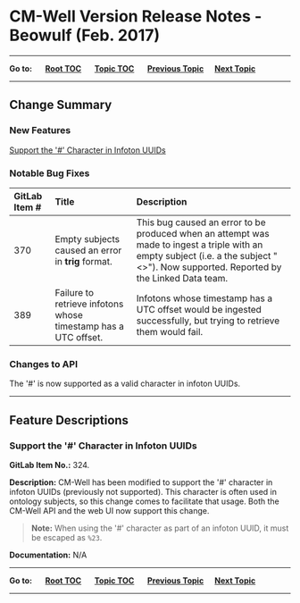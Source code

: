 # CM-Well Version Release Notes - Beowulf (Feb. 2017)

----

**Go to:** &nbsp;&nbsp;&nbsp;&nbsp; [**Root TOC**](CM-Well.RootTOC.md) &nbsp;&nbsp;&nbsp;&nbsp; [**Topic TOC**](ReleaseNotes.TOC.md) &nbsp;&nbsp;&nbsp;&nbsp; [**Previous Topic**](ReleaseNotes.Amoeba.Feb.2017.md)&nbsp;&nbsp;&nbsp;&nbsp; [**Next Topic**](ReleaseNotes.CElegans.Mar.2017.md)  

----

## Change Summary

### New Features

[Support the '#' Character in Infoton UUIDs](#hdr1)

### Notable Bug Fixes

GitLab Item # | Title | Description
:-------------|:------|:-----------
370 | Empty subjects caused an error in **trig** format. | This bug caused an error to be produced when an attempt was made to ingest a triple with an empty subject (i.e. a the subject "<>"). Now supported. Reported by the Linked Data team.
389 | Failure to retrieve infotons whose timestamp has a UTC offset. | Infotons whose timestamp has a UTC offset would be ingested successfully, but trying to retrieve them would fail.

### Changes to API
The '#' is now supported as a valid character in infoton UUIDs.

------------------------------

## Feature Descriptions

<a name="hdr1"></a>
### Support the '#' Character in Infoton UUIDs

**GitLab Item No.:** 324.

**Description:**
CM-Well has been modified to support the '#' character in infoton UUIDs (previously not supported). This character is often used in ontology subjects, so this change comes to facilitate that usage. Both the CM-Well API and the web UI now support this change.

>**Note:** When using the '#' character as part of an infoton UUID, it must be escaped as `%23`.

**Documentation:** 
N/A

----

**Go to:** &nbsp;&nbsp;&nbsp;&nbsp; [**Root TOC**](CM-Well.RootTOC.md) &nbsp;&nbsp;&nbsp;&nbsp; [**Topic TOC**](ReleaseNotes.TOC.md) &nbsp;&nbsp;&nbsp;&nbsp; [**Previous Topic**](ReleaseNotes.Amoeba.Feb.2017.md)&nbsp;&nbsp;&nbsp;&nbsp; [**Next Topic**](ReleaseNotes.CElegans.Mar.2017.md)  

----